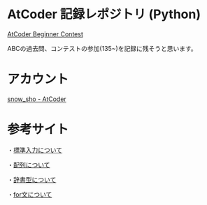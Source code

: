 # AtCoder 記録レポジトリ (Python)

[AtCoder Beginner Contest](https://atcoder.jp/contests/archive?category=5&keyword=)


ABCの過去問、コンテストの参加(135~)を記録に残そうと思います。



# アカウント

[snow_sho - AtCoder](https://atcoder.jp/users/snow_sho?lang=ja)



# 参考サイト

・[標準入力について](https://qiita.com/yasu_teco/items/e8db933ac4f647166996)


・[配列について](https://udemy.benesse.co.jp/development/web/python-list.html)


・[辞書型について](https://qiita.com/SnoW248/items/54d292edfad6dd06e4c9)


・[for文について](https://note.nkmk.me/python-for-usage/)